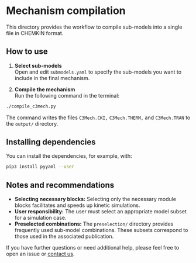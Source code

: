 # Mechanism compilation

This directory provides the workflow to compile sub-models into a single file in CHEMKIN format.

## How to use

1. **Select sub-models**  
 Open and edit `submodels.yaml` to specify the sub-models you want to include in the final mechanism.

2. **Compile the mechanism**  
 Run the following command in the terminal:
 ```sh
 ./compile_c3mech.py
   ```
The command writes the files `C3Mech.CKI,` `C3Mech.THERM,` and `C3Mech.TRAN` to the `output/` directory.

## Installing dependencies

You can install the dependencies, for example, with:

```sh
pip3 install pyyaml --user
```

## Notes and recommendations

- **Selecting necessary blocks:** Selecting only the necessary module blocks facilitates and speeds up kinetic simulations. 
- **User responsibility:** The user must select an appropriate model subset for a simulation case. 
- **Preselected combinations:** The `preselection/` directory provides frequently used sub-model combinations. These subsets correspond to those used in the associated publication.

If you have further questions or need additional help, please feel free to open an issue or [contact us](r.langer@itv.rwht-aachen.de).
